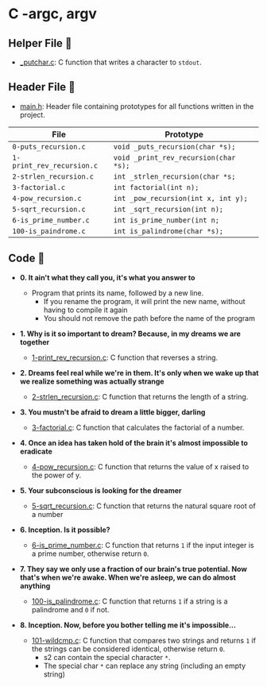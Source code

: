# C -argc, argv

## Helper File :raised_hands:

* [_putchar.c](./_putchar.c): C function that writes a character to `stdout`.

## Header File :file_folder:

* [main.h](./main.h): Header file containing prototypes for all
functions written in the project.

| File                     | Prototype                                              |
| ------------------------ | --------------------------------                       |
| `0-puts_recursion.c`     | `void _puts_recursion(char *s);`                       |
| `1-print_rev_recursion.c`| `void _print_rev_recursion(char *s);`                  |
| `2-strlen_recursion.c`   | `int _strlen_recursion(char *s;`                       |
| `3-factorial.c`          | `int factorial(int n);`                                |
| `4-pow_recursion.c`      | `int _pow_recursion(int x, int y);`                    |
| `5-sqrt_recursion.c`     | `int _sqrt_recursion(int n);`                          |
| `6-is_prime_number.c`    | `int is_prime_number(int n;`                           |
| `100-is_paindrome.c`     | `int is_palindrome(char *s);`                          |

## Code :page_with_curl:

* **0. It ain't what they call you, it's what you answer to**
  * Program that prints its name, followed by a new line.
    * If you rename the program, it will print the new name, without having to compile it again
    * You should not remove the path before the name of the program

* **1. Why is it so important to dream? Because, in my dreams we are together**
  * [1-print_rev_recursion.c](./1-print_rev-recursion.c): C function that reverses a string.

* **2. Dreams feel real while we're in them. It's only when we wake up that we realize something was actually strange**
  * [2-strlen_recursion.c](./2-strlen_recursion.c): C function that returns the length of a string.
 
* **3. You mustn't be afraid to dream a little bigger, darling**
  * [3-factorial.c](./3-factorial.c): C function that calculates the factorial of a number.

* **4. Once an idea has taken hold of the brain it's almost impossible to eradicate**
  * [4-pow_recursion.c](./4-pow_recursion.c): C function that returns the value of x raised to the power of y.

* **5. Your subconscious is looking for the dreamer**
  * [5-sqrt_recursion.c](./5-sqrt_recursion.c): C function that returns the natural square root of a number
 
* **6. Inception. Is it possible?**
  * [6-is_prime_number.c](./6-is_prime_number.c): C function that returns `1` if the input integer is a prime number, otherwise return `0`.

* **7. They say we only use a fraction of our brain's true potential. Now that's when we're awake. When we're asleep, we can do almost anything**
  * [100-is_palindrome.c](./100-is_palindrome.c): C function that returns `1` if a string is a palindrome and `0` if not.

* **8. Inception. Now, before you bother telling me it's impossible...**
  * [101-wildcmp.c](./101-wildcmp.c): C function that compares two strings and returns `1` if the strings can be considered identical, otherwise return `0`.
    * s2 can contain the special character `*`.
    * The special char `*` can replace any string (including an empty string)

